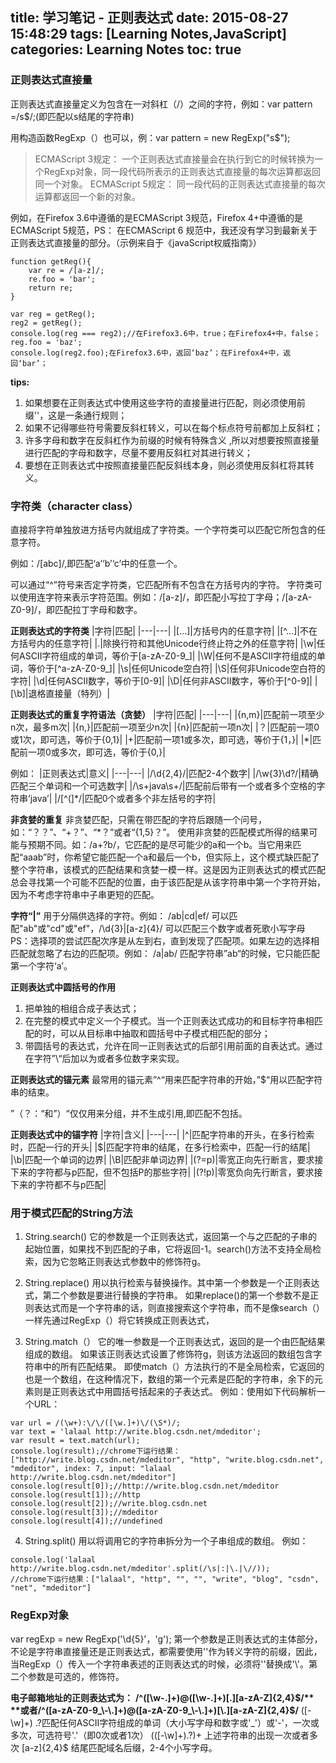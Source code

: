 title: 学习笔记 - 正则表达式
date: 2015-08-27 15:48:29
tags: [Learning Notes,JavaScript]
categories: Learning Notes
toc: true 
---
### 正则表达式直接量
正则表达式直接量定义为包含在一对斜杠（/）之间的字符，例如：var pattern =/s$/;(即匹配以s结尾的字符串)

用构造函数RegExp（）也可以，例：var pattern = new RegExp("s$");

>ECMAScript 3规定：
>一个正则表达式直接量会在执行到它的时候转换为一个RegExp对象，同一段代码所表示的正则表达式直接量的每次运算都返回同一个对象。
>ECMAScript 5规定：
>同一段代码的正则表达式直接量的每次运算都返回一个新的对象。

例如，在Firefox 3.6中遵循的是ECMAScript 3规范，Firefox 4+中遵循的是ECMAScript 5规范，PS： 在ECMAScript 6 规范中，我还没有学习到最新关于正则表达式直接量的部分。（示例来自于《javaScript权威指南》）
```
function getReg(){
	var re = /[a-z]/;
	re.foo = 'bar';
	return re;
}

var reg = getReg();
reg2 = getReg();
console.log(reg === reg2);//在Firefox3.6中，true；在Firefox4+中，false；
reg.foo = 'baz';
console.log(reg2.foo);在Firefox3.6中，返回‘baz’；在Firefox4+中，返回‘bar’；
```
 
**tips:**
 1. 如果想要在正则表达式中使用这些字符的直接量进行匹配，则必须使用前缀'\'，这是一条通行规则；
 2.  如果不记得哪些符号需要反斜杠转义，可以在每个标点符号前都加上反斜杠；
 3.  许多字母和数字在反斜杠作为前缀的时候有特殊含义 ,所以对想要按照直接量进行匹配的字母和数字，尽量不要用反斜杠对其进行转义；
 4. 要想在正则表达式中按照直接量匹配反斜线本身，则必须使用反斜杠将其转义。
 
### 字符类（character class）
 直接将字符单独放进方括号内就组成了字符类。一个字符类可以匹配它所包含的任意字符。
 
 例如：/[abc]/,即匹配‘a’‘b’‘c’中的任意一个。
 
 可以通过“^”符号来否定字符类，它匹配所有不包含在方括号内的字符。
字符类可以使用连字符来表示字符范围。例如：/[a-z]/，即匹配小写拉丁字母；/[a-zA-Z0-9]/，即匹配拉丁字母和数字。

**正则表达式的字符类**
|字符|匹配|
|---|---|
|[...]|方括号内的任意字符|
|[^...]|不在方括号内的任意字符|
|.|除换行符和其他Unicode行终止符之外的任意字符|
|\w|任何ASCII字符组成的单词，等价于[a-zA-Z0-9_]|
|\W|任何不是ASCII字符组成的单词，等价于[^a-zA-Z0-9_]|
|\s|任何Unicode空白符|
|\S|任何非Unicode空白符的字符|
|\d|任何ASCII数字，等价于[0-9]|
|\D|任何非ASCII数字，等价于[^0-9]|
|[\b]|退格直接量（特列）|

**正则表达式的重复字符语法（贪婪）**
|字符|匹配|
|---|---|
|{n,m}|匹配前一项至少n次，最多m次|
|{n,}|匹配前一项至少n次|
|{n}|匹配前一项n次|
|？|匹配前一项0或1次，即可选，等价于{0,1}|
|+|匹配前一项1或多次，即可选，等价于{1，}|
|*|匹配前一项0或多次，即可选，等价于{0,}|

例如：
|正则表达式|意义|
|---|---|
|/\d{2,4}/|匹配2-4个数字|
|/\w{3}\d?/|精确匹配三个单词和一个可选数字|
|/\s+java\s+/|匹配前后带有一个或者多个空格的字符串‘java’|
|/[^(]*/|匹配0个或者多个非左括号的字符|

**非贪婪的重复**
非贪婪匹配，只需在带匹配的字符后跟随一个问号，如：“？？”、“+？”、“*？”或者“{1,5}？”。
使用非贪婪的匹配模式所得的结果可能与预期不同。如：/a+?b/，它匹配的是尽可能少的a和一个b。当它用来匹配“aaab”时，你希望它能匹配一个a和最后一个b，但实际上，这个模式缺匹配了整个字符串，该模式的匹配结果和贪婪一模一样。这是因为正则表达式的模式匹配总会寻找第一个可能不匹配的位置，由于该匹配是从该字符串中第一个字符开始，因为不考虑字符串中子串更短的匹配。

**字符“|”**
用于分隔供选择的字符。例如： /ab|cd|ef/ 可以匹配"ab"或"cd"或"ef"，/\d{3}|[a-z]{4}/ 可以匹配三个数字或者死歌小写字母
PS：选择项的尝试匹配次序是从左到右，直到发现了匹配项。如果左边的选择相匹配就忽略了右边的匹配项。例如： /a|ab/ 匹配字符串”ab“的时候，它只能匹配第一个字符‘a’。

**正则表达式中圆括号的作用**

 1. 把单独的相组合成子表达式；
 2. 在完整的模式中定义一个子模式。当一个正则表达式成功的和目标字符串相匹配的时，可以从目标串中抽取和圆括号中子模式相匹配的部分；
 3. 带圆括号的表达式，允许在同一正则表达式的后部引用前面的自表达式。通过在字符”\“后加以为或者多位数字来实现。

**正则表达式的锚元素**
最常用的锚元素”^“用来匹配字符串的开始，”$“用以匹配字符串的结束。

”（？：“和”）“仅仅用来分组，并不生成引用,即匹配不包括。

**正则表达式中的锚字符**
|字符|含义|
|---|---|
|^|匹配字符串的开头，在多行检索时，匹配一行的开头|
|$|匹配字符串的结尾，在多行检索中，匹配一行的结尾|
|\b|匹配一个单词的边界|
|\B|匹配非单词边界|
|(?=p)|零宽正向先行断言，要求接下来的字符都与p匹配，但不包括P的那些字符|
|(?!p)|零宽负向先行断言，要求接下来的字符都不与p匹配|

### 用于模式匹配的String方法

 1. String.search()
 它的参数是一个正则表达式，返回第一个与之匹配的子串的起始位置，如果找不到匹配的子串，它将返回-1。search()方法不支持全局检索，因为它忽略正则表达式参数中的修饰符g。
 
 2. String.replace()
 用以执行检索与替换操作。其中第一个参数是一个正则表达式，第二个参数是要进行替换的字符串。
 如果replace()的第一个参数不是正则表达式而是一个字符串的话，则直接搜索这个字符串，而不是像search（）一样先通过RegExp（）将它转换成正则表达式，
 
 3. String.match（）
 它的唯一参数是一个正则表达式，返回的是一个由匹配结果组成的数组。
 如果该正则表达式设置了修饰符g，则该方法返回的数组包含字符串中的所有匹配结果。
 即使match（）方法执行的不是全局检索，它返回的也是一个数组，在这种情况下，数组的第一个元素是匹配的字符串，余下的元素则是正则表达式中用圆括号括起来的子表达式。
 例如：使用如下代码解析一个URL：
 
```
var url = /(\w+):\/\/([\w.]+)\/(\S*)/;
var text = 'lalaal http://write.blog.csdn.net/mdeditor';
var result = text.match(url);
console.log(result);//chrome下运行结果：["http://write.blog.csdn.net/mdeditor", "http", "write.blog.csdn.net", "mdeditor", index: 7, input: "lalaal http://write.blog.csdn.net/mdeditor"]
console.log(result[0]);//http://write.blog.csdn.net/mdeditor
console.log(result[1]);//http
console.log(result[2]);//write.blog.csdn.net
console.log(result[3]);//mdeditor
console.log(result[4]);//undefined
```
 4. String.split()
 用以将调用它的字符串拆分为一个子串组成的数组。
 例如：
 
```
console.log('lalaal http://write.blog.csdn.net/mdeditor'.split(/\s|:|\.|\//));
//chrome下运行结果：["lalaal", "http", "", "", "write", "blog", "csdn", "net", "mdeditor"]
```
### RegExp对象
var regExp = new RegExp('\\d{5}'，'g');
第一个参数是正则表达式的主体部分，不论是字符串直接量还是正则表达式，都需要使用'\'作为转义字符的前缀，因此，当RegExp（）传入一个字符串表述的正则表达式的时候，必须将'\'替换成'\\'。第二个参数是可选的，修饰符。

**电子邮箱地址的正则表达式为：**
**/^([\w\-\.]+)@([\w\-\.]+)[\.][a-zA-Z]{2,4}$/**
**或者/^([a-zA-Z0-9_\-\.]+)@([a-zA-Z0-9_\-\.]+)[\.][a-zA-Z]{2,4}$/**
([\-\w]+) \.?匹配任何ASCII字符组成的单词（大小写字母和数字或'_'）或'-'，一次或多次，可选符号'.'（即0次或者1次）
(([\-\w]+)\.?)+ 上述字符串的出现一次或者多次
[a-z]{2,4}$ 结尾匹配域名后缀，2-4个小写字母。


